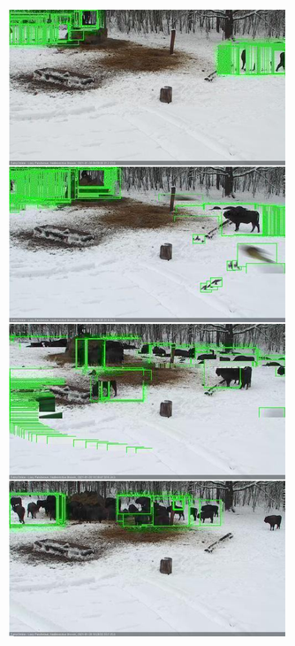 ![20210128-095830-100836](in2/20210128/20210128-095830-100836_0_.jpg)
![20210128-100842-101849](in2/20210128/20210128-100842-101849_0_.jpg)
![20210128-101855-102855](in2/20210128/20210128-101855-102855_0_.jpg)
![20210128-102901-103907](in2/20210128/20210128-102901-103907_0_.jpg)
